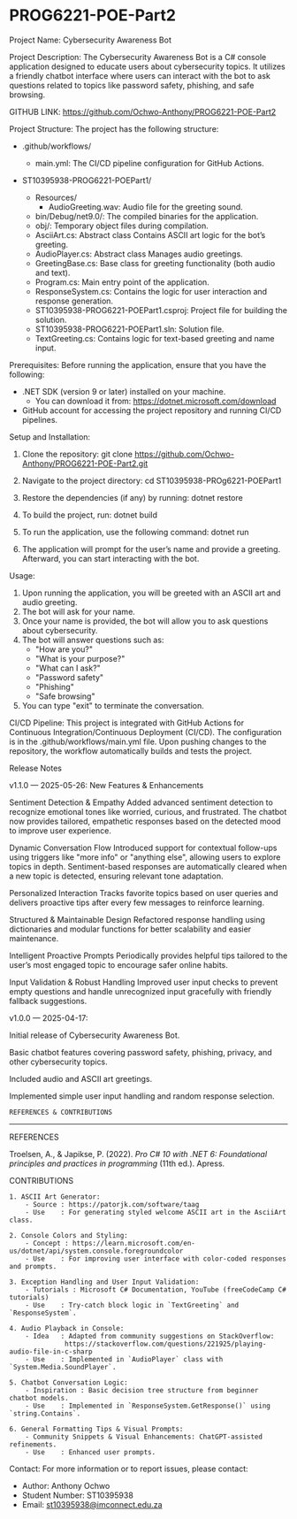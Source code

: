 # PROG6221-POE-Part2


Project Name: Cybersecurity Awareness Bot

Project Description:
The Cybersecurity Awareness Bot is a C# console application designed to educate users about cybersecurity topics. It utilizes a friendly chatbot interface where users can interact with the bot to ask questions related to topics like password safety, phishing, and safe browsing.

GITHUB LINK:
https://github.com/Ochwo-Anthony/PROG6221-POE-Part2

Project Structure:
The project has the following structure:

- .github/workflows/
  - main.yml: The CI/CD pipeline configuration for GitHub Actions.

- ST10395938-PROG6221-POEPart1/
  - Resources/
    - AudioGreeting.wav: Audio file for the greeting sound.
  - bin/Debug/net9.0/: The compiled binaries for the application.
  - obj/: Temporary object files during compilation.
  - AsciiArt.cs: Abstract class Contains ASCII art logic for the bot’s greeting.
  - AudioPlayer.cs: Abstract class Manages audio greetings.
  - GreetingBase.cs: Base class for greeting functionality (both audio and text).
  - Program.cs: Main entry point of the application.
  - ResponseSystem.cs: Contains the logic for user interaction and response generation.
  - ST10395938-PROG6221-POEPart1.csproj: Project file for building the solution.
  - ST10395938-PROG6221-POEPart1.sln: Solution file.
  - TextGreeting.cs: Contains logic for text-based greeting and name input.

Prerequisites:
Before running the application, ensure that you have the following:

- .NET SDK (version 9 or later) installed on your machine.
  - You can download it from: https://dotnet.microsoft.com/download
- GitHub account for accessing the project repository and running CI/CD pipelines.

Setup and Installation:
1. Clone the repository:
   git clone https://github.com/Ochwo-Anthony/PROG6221-POE-Part2.git

2. Navigate to the project directory:
   cd ST10395938-PROg6221-POEPart1

3. Restore the dependencies (if any) by running:
   dotnet restore

4. To build the project, run:
   dotnet build

5. To run the application, use the following command:
   dotnet run

6. The application will prompt for the user’s name and provide a greeting. Afterward, you can start interacting with the bot.

Usage:
1. Upon running the application, you will be greeted with an ASCII art and audio greeting.
2. The bot will ask for your name.
3. Once your name is provided, the bot will allow you to ask questions about cybersecurity.
4. The bot will answer questions such as:
   - "How are you?"
   - "What is your purpose?"
   - "What can I ask?"
   - "Password safety"
   - "Phishing"
   - "Safe browsing"
5. You can type "exit" to terminate the conversation.

CI/CD Pipeline:
This project is integrated with GitHub Actions for Continuous Integration/Continuous Deployment (CI/CD). The configuration is in the .github/workflows/main.yml file. Upon pushing changes to the repository, the workflow automatically builds and tests the project.

Release Notes

v1.1.0 — 2025-05-26:
New Features & Enhancements

Sentiment Detection & Empathy
Added advanced sentiment detection to recognize emotional tones like worried, curious, and frustrated.
The chatbot now provides tailored, empathetic responses based on the detected mood to improve user experience.

Dynamic Conversation Flow
Introduced support for contextual follow-ups using triggers like "more info" or "anything else", allowing users to explore topics in depth.
Sentiment-based responses are automatically cleared when a new topic is detected, ensuring relevant tone adaptation.

Personalized Interaction
Tracks favorite topics based on user queries and delivers proactive tips after every few messages to reinforce learning.

Structured & Maintainable Design
Refactored response handling using dictionaries and modular functions for better scalability and easier maintenance.

Intelligent Proactive Prompts
Periodically provides helpful tips tailored to the user’s most engaged topic to encourage safer online habits.

Input Validation & Robust Handling
Improved user input checks to prevent empty questions and handle unrecognized input gracefully with friendly fallback suggestions.

v1.0.0 — 2025-04-17:

Initial release of Cybersecurity Awareness Bot.

Basic chatbot features covering password safety, phishing, privacy, and other cybersecurity topics.

Included audio and ASCII art greetings.

Implemented simple user input handling and random response selection.

    REFERENCES & CONTRIBUTIONS
 ----------------------------------------------------------------------------

REFERENCES

Troelsen, A., & Japikse, P. (2022). *Pro C# 10 with .NET 6: Foundational principles and practices in programming* (11th ed.). Apress.

CONTRIBUTIONS

    1. ASCII Art Generator:
        - Source : https://patorjk.com/software/taag
        - Use    : For generating styled welcome ASCII art in the AsciiArt class.

    2. Console Colors and Styling:
        - Concept : https://learn.microsoft.com/en-us/dotnet/api/system.console.foregroundcolor
        - Use    : For improving user interface with color-coded responses and prompts.

    3. Exception Handling and User Input Validation:
        - Tutorials : Microsoft C# Documentation, YouTube (freeCodeCamp C# tutorials)
        - Use    : Try-catch block logic in `TextGreeting` and `ResponseSystem`.

    4. Audio Playback in Console:
        - Idea   : Adapted from community suggestions on StackOverflow:
                  https://stackoverflow.com/questions/221925/playing-audio-file-in-c-sharp
        - Use    : Implemented in `AudioPlayer` class with `System.Media.SoundPlayer`.

    5. Chatbot Conversation Logic:
        - Inspiration : Basic decision tree structure from beginner chatbot models.
        - Use    : Implemented in `ResponseSystem.GetResponse()` using `string.Contains`.

    6. General Formatting Tips & Visual Prompts:
        - Community Snippets & Visual Enhancements: ChatGPT-assisted refinements.
        - Use    : Enhanced user prompts.

Contact:
For more information or to report issues, please contact:
- Author: Anthony Ochwo
- Student Number: ST10395938
- Email: st10395938@imconnect.edu.za
